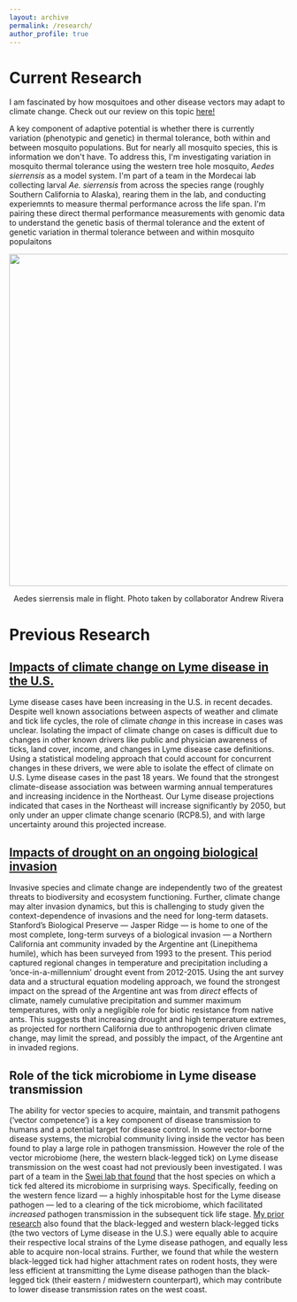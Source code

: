 ```yaml
---
layout: archive
permalink: /research/
author_profile: true
---
```


# Current Research 

I am fascinated by how mosquitoes and other disease vectors may adapt to climate change. Check out our review on this topic [here!](https://elifesciences.org/articles/69630) 

A key component of adaptive potential is whether there is currently variation (phenotypic and genetic) in thermal tolerance, both within and between mosquito populations. But for nearly all mosquito species, this is information we don't have. To address this, I'm investigating variation in mosquito thermal tolerance using the western tree hole mosquito, *Aedes sierrensis* as a model system. I'm part of a team in the Mordecai lab collecting larval *Ae. sierrensis* from across the species range (roughly Southern California to Alaska), rearing them in the lab, and conducting experiemnts to measure thermal performance across the life span. I'm pairing these direct thermal performance measurements with genomic data to understand the genetic basis of thermal tolerance and the extent of genetic variation in thermal tolerance between and within mosquito populaitons

<p align="center">
  <img width="600"
    src="http://lcouper.github.io/assets/MaleinFlight.jpg">
  </p>    
<p align="center"> 
  Aedes sierrensis male in flight. Photo taken by collaborator Andrew Rivera  </p>  


# Previous Research # 

## [Impacts of climate change on Lyme disease in the U.S.](https://onlinelibrary.wiley.com/doi/full/10.1111/gcb.15435) ##

Lyme disease cases have been increasing in the U.S. in recent decades. Despite well known associations between aspects of weather and climate and tick life cycles, the role of climate *change* in this increase in cases was unclear. Isolating the impact of climate change on cases is difficult due to changes in other known drivers like public and physician awareness of ticks, land cover, income, and changes in Lyme disease case definitions.  Using a statistical modeling approach that could account for concurrent changes in these drivers, we were able to isolate the effect of climate on U.S. Lyme disease cases in the past 18 years. We found that the strongest climate-disease association was between warming annual temperatures and increasing incidence in the Northeast. Our Lyme disease projections indicated that cases in the Northeast will increase significantly by 2050, but only under an upper climate change scenario (RCP8.5), and with large uncertainty around this projected increase. 

## [Impacts of drought on an ongoing biological invasion](https://esajournals.onlinelibrary.wiley.com/doi/full/10.1002/ecy.3476) ## 

Invasive species and climate change are independently two of the greatest threats to biodiversity and ecosystem functioning. Further, climate change may alter invasion dynamics, but this is challenging to study given the context-dependence of invasions and the need for long-term datasets. Stanford’s Biological Preserve — Jasper Ridge — is home to one of the most complete, long-term surveys of a biological invasion — a  Northern California ant community invaded by the Argentine ant (Linepithema humile), which has been surveyed from 1993 to the present. This period captured regional changes in temperature and precipitation including a ‘once-in-a-millennium’ drought event from 2012-2015. Using the ant survey data and a structural equation modeling approach, we found the strongest impact on the spread of the Argentine ant was from *direct* effects of climate, namely cumulative precipitation and summer maximum temperatures, with only a negligible role for biotic resistance from native ants. This suggests that increasing drought and high temperature extremes, as projected for northern California due to anthropogenic driven climate change, may limit the spread, and possibly the impact, of the Argentine ant in invaded regions. 

## Role of the tick microbiome in Lyme disease transmission ##

The ability for vector species to acquire, maintain, and transmit pathogens (‘vector competence’) is a key component of disease transmission to humans and a potential target for disease control. In some vector-borne disease systems, the microbial community living inside the vector has been found to play a large role in pathogen transmission. However the role of the vector microbiome (here, the western black-legged tick) on Lyme disease transmission on the west coast had not previously been investigated. I was part of a team in the [Swei lab that found](https://www.biorxiv.org/content/10.1101/2021.04.28.441694v1.abstract) that the host species on which a tick fed altered its microbiome in surprising ways. Specifically, feeding on the western fence lizard — a highly inhospitable host for the Lyme disease pathogen — led to a clearing of the tick microbiome, which facilitated *increased* pathogen transmission in the subsequent tick life stage. [My prior research](https://parasitesandvectors.biomedcentral.com/articles/10.1186/s13071-020-3893-x) also found that the black-legged and western black-legged ticks (the two vectors of Lyme disease in the U.S.) were equally able to acquire their respective local strains of the Lyme disease pathogen, and equally less able to acquire non-local strains. Further, we found that while the western black-legged tick had higher attachment rates on rodent hosts, they were less efficient at transmitting the Lyme disease pathogen than the black-legged tick (their eastern / midwestern counterpart), which may contribute to lower disease transmission rates on the west coast. 



